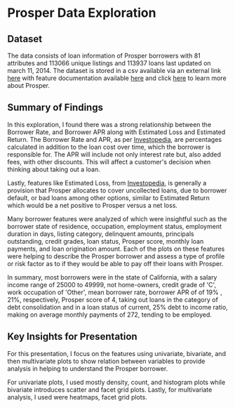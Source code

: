 
# Prosper Data Exploration

## Dataset

The data consists of loan information of Prosper borrowers with 81 attributes and 113066 unique listings and 113937 loans last updated on march 11, 2014. The dataset is stored in a csv available via an external link [here](https://www.google.com/url?q=https://s3.amazonaws.com/udacity-hosted-downloads/ud651/prosperLoanData.csv&sa=D&ust=1554484977406000) with feature documentation available [here](https://docs.google.com/spreadsheets/d/1VtTHJgXz_oY8RRVGPKwFeYtN1BR23ZZMLJMqj_DaccQ/edit#gid=0) and click [here](https://www.prosper.com) to learn more about Prosper.


## Summary of Findings

In this exploration, I found there was a strong relationship between the 
Borrower Rate, and Borrower APR along with Estimated Loss and Estimated 
Return. The Borrower Rate and APR, as per [Investopedia](https://www.investopedia.com/ask/answers/100314/what-difference-between-interest-rate-and-annual-percentage-rate-apr.asp), are percentages calculated in addition to the 
loan cost over time, which the borrower is responsible for. The APR will 
include not only interest rate but, also added fees, with other discounts. 
This will affect a customer's decision when thinking about taking out a loan. 

Lastly, features like Estimated Loss, from [Investopedia](https://www.investopedia.com/terms/l/loanlossprovision.asp), is generally a 
provision that Prosper allocates to cover uncollected loans, due to borrower 
default, or bad loans among other options, similar to Estimated Return which 
would be a net positive to Prosper versus a net loss.

Many borrower features were analyzed of which were insightful such as the 
borrower state of residence, occupation, employment status, employment 
duration in days, listing category, delinquent amounts, principals outstanding,
credit grades, loan status, Prosper score, monthly loan payments, and loan
origination amount. Each of the plots on these features were helping to describe
the Prosper borrower and assess a type of profile or risk factor as to if they
would be able to pay off their loans with Prosper. 

In summary, most borrowers were in the state of California, with a salary income
range of 25000 to 49999, not home-owners, credit grade of 'C', work occupation of 
'Other', mean borrower rate, borrower APR of of 19% , 21%, respectively, Prosper 
score of 4, taking out loans in the category of debt consolidation and in a loan 
status of current, 25% debt to income ratio, making on average monthly payments 
of 272, tending to be employed. 


## Key Insights for Presentation

For this presentation, I focus on the features using univariate, bivariate, and 
then multivariate plots to show relation between variables to provide analysis
in helping to understand the Prosper borrower. 

For univariate plots, I used mostly density, count, and histogram plots while
bivariate introduces scatter and facet grid plots. Lastly, for multivariate 
analysis, I used were heatmaps, facet grid plots. 
